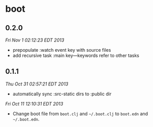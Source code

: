 # boot

## 0.2.0

*Fri Nov  1 02:12:23 EDT 2013*

* prepopulate :watch event key with source files
* add recursive task :main key&mdash;keywords refer to other tasks

## 0.1.1

*Thu Oct 31 02:57:21 EDT 2013*

* automatically sync :src-static dirs to :public dir

*Fri Oct 11 12:10:31 EDT 2013*

* Change boot file from `boot.clj` and `~/.boot.clj` to `boot.edn` and
  `~/.boot.edn`.
